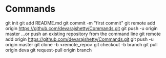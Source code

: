 # Commands
git init
git add README.md
git commit -m "first commit"
git remote add origin https://github.com/devarajshetty/Commands.git
git push -u origin master
…or push an existing repository from the command line
git remote add origin https://github.com/devarajshetty/Commands.git
git push -u origin master
git clone -b <branch> <remote_repo>
git checkout -b branch
git pull origin deva
git request-pull origin branch



